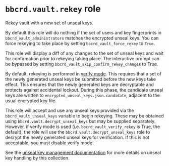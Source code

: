 `bbcrd.vault.rekey` role
========================

Rekey vault with a new set of unseal keys.

By default this role will do nothing if the set of users and key fingerprints
in `bbcrd_vault_administrators` matches the encrypted unseal keys. You can
force rekeying to take place by setting `bbcrd_vault_force_rekey` to `True`.

This role will display a diff of any changes to the set of unseal keys and wait
for confirmation prior to rekeying taking place. The interactive prompt can be
bypassed by setting `bbcrd_vault_skip_confirm_rekey_changes` to True.

By default, rekeying is performed in [verify
mode](https://developer.hashicorp.com/vault/api-docs/system/rekey#read-rekey-verification-progress).
This requires that a set of the newly generated unseal keys be submitted before
the new keys take effect. This ensures that the newly generated keys are
decryptable and protects against accidental lockout. During this phase, the
candidate unseal keys are written to `encrypted_unseal_keys.json.candidate`,
adjacent to the usual encrypted key file.

This role will accept and use any unseal keys provided via the
`bbcrd_vault_unseal_keys` variable to begin rekeying. These may be obtained
using `bbcrd.vault.decrypt_unseal_keys` but may be supplied separately.
However, if verify mode is used (i.e. `bbcrd_vault_verify_rekey` is True, the
default), the role will use the `bbcrd.vault.decrypt_unseal_keys` role
to decrypt the newly generated unseal keys for verification. If this is not
acceptable, you must disable verify mode.

See the [unseal key management
documentation](../../docs/unseal_key_management.md) for more details on unseal
key handling by this collection.
